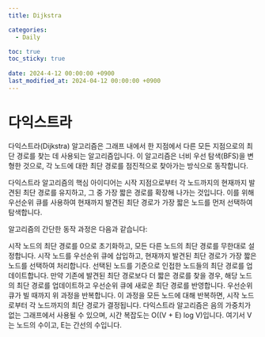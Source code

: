 ```yaml
---
title: Dijkstra

categories:
  - Daily

toc: true
toc_sticky: true
 
date: 2024-4-12 00:00:00 +0900
last_modified_at: 2024-04-12 00:00:00 +0900
---
```


# 다익스트라
다익스트라(Dijkstra) 알고리즘은 그래프 내에서 한 지점에서 다른 모든 지점으로의 최단 경로를 찾는 데 사용되는 알고리즘입니다. 이 알고리즘은 너비 우선 탐색(BFS)을 변형한 것으로, 각 노드에 대한 최단 경로를 점진적으로 찾아가는 방식으로 동작합니다.

다익스트라 알고리즘의 핵심 아이디어는 시작 지점으로부터 각 노드까지의 현재까지 발견된 최단 경로를 유지하고, 그 중 가장 짧은 경로를 확장해 나가는 것입니다. 이를 위해 우선순위 큐를 사용하여 현재까지 발견된 최단 경로가 가장 짧은 노드를 먼저 선택하여 탐색합니다.

알고리즘의 간단한 동작 과정은 다음과 같습니다:

시작 노드의 최단 경로를 0으로 초기화하고, 모든 다른 노드의 최단 경로를 무한대로 설정합니다.
시작 노드를 우선순위 큐에 삽입하고, 현재까지 발견된 최단 경로가 가장 짧은 노드를 선택하여 처리합니다.
선택된 노드를 기준으로 인접한 노드들의 최단 경로를 업데이트합니다. 만약 기존에 발견된 최단 경로보다 더 짧은 경로를 찾을 경우, 해당 노드의 최단 경로를 업데이트하고 우선순위 큐에 새로운 최단 경로를 반영합니다.
우선순위 큐가 빌 때까지 위 과정을 반복합니다.
이 과정을 모든 노드에 대해 반복하면, 시작 노드로부터 각 노드까지의 최단 경로가 결정됩니다. 다익스트라 알고리즘은 음의 가중치가 없는 그래프에서 사용될 수 있으며, 시간 복잡도는 O((V + E) log V)입니다. 여기서 V는 노드의 수이고, E는 간선의 수입니다.